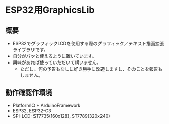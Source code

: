 # ESP32用GraphicsLib

## 概要
- ESP32でグラフィックLCDを使用する際のグラフィック／テキスト描画拡張ライブラリです。
- 自分がパッと使えるように置いています。
- 興味があれば使っていただいて構いません。
	- ただし、何の予告もなしに好き勝手に改造しますし、そのことを報告もしません。

## 動作確認作環境
- PlatformIO + ArduinoFramework
- ESP32, ESP32-C3
- SPI-LCD: ST7735(160x128), ST7789(320x240)
